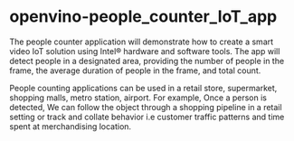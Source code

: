 # openvino-people_counter_IoT_app



The people counter application will demonstrate how to create a smart video IoT solution using Intel® hardware and software tools. The app will detect people in a designated area, providing the number of people in the frame, the average duration of people in the frame, and total count.

People counting applications can be used in a retail store, supermarket, shopping malls, metro station, airport. For example, Once a person is detected, We can follow the object through a shopping pipeline in a retail setting or track and collate behavior i.e customer traffic patterns and time spent at merchandising location.
